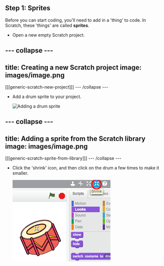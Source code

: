 ## Step 1: Sprites

Before you can start coding, you'll need to add in a 'thing' to code. In Scratch, these 'things' are called __sprites__.

+ Open a new empty Scratch project.

--- collapse ---
---
title: Creating a new Scratch project
image: images/image.png
---
[[[generic-scratch-new-project]]]
--- /collapse ---

+ Add a drum sprite to your project.

    ![Adding a drum sprite](images/band-drum.png)

--- collapse ---
---
title: Adding a sprite from the Scratch library
image: images/image.png
---
[[[generic-scratch-sprite-from-library]]]
--- /collapse ---

+ Click the 'shrink' icon, and then click on the drum a few times to make it smaller.

	![Shrinking the drum sprite](images/band-shrink.png)
